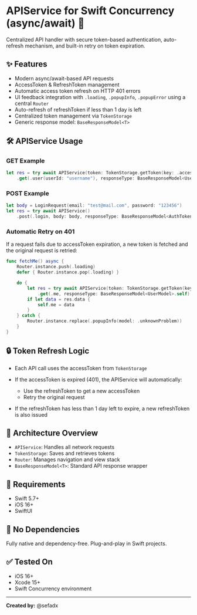 # APIService for Swift Concurrency (async/await) 🚀

Centralized API handler with secure token-based authentication, auto-refresh mechanism, and built-in retry on token expiration.

## ✨ Features

* Modern async/await-based API requests
* AccessToken & RefreshToken management
* Automatic access token refresh on HTTP 401 errors
* UI feedback integration with `.loading`, `.popupInfo`, `.popupError` using a central `Router`
* Auto-refresh of refreshToken if less than 1 day is left
* Centralized token management via `TokenStorage`
* Generic response model: `BaseResponseModel<T>`

## 🛠️ APIService Usage

### GET Example

```swift
let res = try await APIService(token: TokenStorage.getToken(key: .accessToken))
    .get(.user(userId: "username"), responseType: BaseResponseModel<UserModel>.self)
```

### POST Example

```swift
let body = LoginRequest(email: "test@mail.com", password: "123456")
let res = try await APIService()
    .post(.login, body: body, responseType: BaseResponseModel<AuthTokenModel>.self)
```

### Automatic Retry on 401

If a request fails due to accessToken expiration, a new token is fetched and the original request is retried:

```swift
func fetchMe() async {
    Router.instance.push(.loading)
    defer { Router.instance.pop(.loading) }

    do {
        let res = try await APIService(token: TokenStorage.getToken(key: .accessToken))
            .get(.me, responseType: BaseResponseModel<UserModel>.self)
        if let data = res.data {
            self.me = data
        }
    } catch {
        Router.instance.replace(.popupInfo(model: .unknownProblem))
    }
}
```

## 🔒 Token Refresh Logic

* Each API call uses the accessToken from `TokenStorage`
* If the accessToken is expired (401), the APIService will automatically:

  * Use the refreshToken to get a new accessToken
  * Retry the original request
* If the refreshToken has less than 1 day left to expire, a new refreshToken is also issued

## 🧠 Architecture Overview

* `APIService`: Handles all network requests
* `TokenStorage`: Saves and retrieves tokens
* `Router`: Manages navigation and view stack
* `BaseResponseModel<T>`: Standard API response wrapper

## 📆 Requirements

* Swift 5.7+
* iOS 16+
* SwiftUI

## 📅 No Dependencies

Fully native and dependency-free. Plug-and-play in Swift projects.

## ✅ Tested On

* iOS 16+
* Xcode 15+
* Swift Concurrency environment

---

**Created by:** @sefadx
